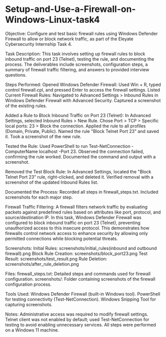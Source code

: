 # Setup-and-Use-a-Firewall-on-Windows-Linux-task4
Objective:
Configure and test basic firewall rules using Windows Defender Firewall to allow or block network traffic, as part of the Eleyate Cybersecurity Internship Task 4.

Task Description:
This task involves setting up firewall rules to block inbound traffic on port 23 (Telnet), testing the rule, and documenting the process. The deliverables include screenshots, configuration steps, a summary of firewall traffic filtering, and answers to provided interview questions.

Steps Performed:
Opened Windows Defender Firewall:
Used Win + R, typed control firewall.cpl, and pressed Enter to access the firewall settings.
Listed Current Firewall Rules:
Navigated to Advanced Settings > Inbound Rules in Windows Defender Firewall with Advanced Security.
Captured a screenshot of the existing rules.

Added a Rule to Block Inbound Traffic on Port 23 (Telnet):
In Advanced Settings, selected Inbound Rules > New Rule.
Chose Port > TCP > Specific local ports: 23 > Block the connection.
Applied the rule to all profiles (Domain, Private, Public).
Named the rule "Block Telnet Port 23" and saved it.
Took a screenshot of the new rule.

Tested the Rule:
Used PowerShell to run Test-NetConnection -ComputerName localhost -Port 23.
Observed the connection failed, confirming the rule worked.
Documented the command and output with a screenshot.

Removed the Test Block Rule:
In Advanced Settings, located the "Block Telnet Port 23" rule, right-clicked, and deleted it.
Verified removal with a screenshot of the updated Inbound Rules list.

Documented the Process:
Recorded all steps in firewall_steps.txt.
Included screenshots for each major step.

Firewall Traffic Filtering:
A firewall filters network traffic by evaluating packets against predefined rules based on attributes like port, protocol, and source/destination IP. In this task, Windows Defender Firewall was configured to block inbound traffic on port 23 (Telnet), preventing unauthorized access to this insecure protocol. This demonstrates how firewalls control network access to enhance security by allowing only permitted connections while blocking potential threats.

Screenshots:
Initial Rules: screenshots/initial_rules(inbound and outbound firewall).png
Block Rule Creation: screenshots/block_port23.png
Test Result: screenshots/test_result.png
Rule Deletion: screenshots/after_rule_deletion.png

Files:
firewall_steps.txt: Detailed steps and commands used for firewall configuration.
screenshots/: Folder containing screenshots of the firewall configuration process.

Tools Used:
Windows Defender Firewall (built-in Windows tool).
PowerShell for testing connectivity (Test-NetConnection).
Windows Snipping Tool for capturing screenshots.

Notes:
Administrative access was required to modify firewall settings.
Telnet client was not enabled by default; used Test-NetConnection for testing to avoid enabling unnecessary services.
All steps were performed on a Windows 11 machine.
